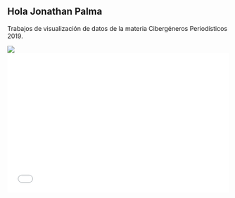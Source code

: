 ## Hola Jonathan Palma

Trabajos de visualización de datos de la materia Cibergéneros Periodísticos 2019.



<div class='tableauPlaceholder' id='viz1574028741189' style='position: relative'><noscript><a href='#'><img alt=' ' src='https:&#47;&#47;public.tableau.com&#47;static&#47;images&#47;Jo&#47;JonathanPalmaPoblacionindigenaenTableauCasaGrande&#47;JONATHANPALMAPOBLACININDGENA&#47;1_rss.png' style='border: none' /></a></noscript><object class='tableauViz'  style='display:none;'><param name='host_url' value='https%3A%2F%2Fpublic.tableau.com%2F' /> <param name='embed_code_version' value='3' /> <param name='site_root' value='' /><param name='name' value='JonathanPalmaPoblacionindigenaenTableauCasaGrande&#47;JONATHANPALMAPOBLACININDGENA' /><param name='tabs' value='no' /><param name='toolbar' value='yes' /><param name='static_image' value='https:&#47;&#47;public.tableau.com&#47;static&#47;images&#47;Jo&#47;JonathanPalmaPoblacionindigenaenTableauCasaGrande&#47;JONATHANPALMAPOBLACININDGENA&#47;1.png' /> <param name='animate_transition' value='yes' /><param name='display_static_image' value='yes' /><param name='display_spinner' value='yes' /><param name='display_overlay' value='yes' /><param name='display_count' value='yes' /><param name='filter' value='publish=yes' /></object></div>                <script type='text/javascript'>                    var divElement = document.getElementById('viz1574028741189');                    var vizElement = divElement.getElementsByTagName('object')[0];                    if ( divElement.offsetWidth > 800 ) { vizElement.style.minWidth='620px';vizElement.style.maxWidth='650px';vizElement.style.width='100%';vizElement.style.minHeight='487px';vizElement.style.maxHeight='887px';vizElement.style.height=(divElement.offsetWidth*0.75)+'px';} else if ( divElement.offsetWidth > 500 ) { vizElement.style.minWidth='620px';vizElement.style.maxWidth='650px';vizElement.style.width='100%';vizElement.style.minHeight='487px';vizElement.style.maxHeight='887px';vizElement.style.height=(divElement.offsetWidth*0.75)+'px';} else { vizElement.style.width='100%';vizElement.style.height='727px';}                     var scriptElement = document.createElement('script');                    scriptElement.src = 'https://public.tableau.com/javascripts/api/viz_v1.js';                    vizElement.parentNode.insertBefore(scriptElement, vizElement);                </script>

<iframe title="Tama&ntilde;o de filtraciones del ICIJ" aria-label="Bar Chart" id="datawrapper-chart-ZW6OG" src="//datawrapper.dwcdn.net/ZW6OG/1/" scrolling="no" frameborder="0" style="width: 0; min-width: 100% !important; border: none;" height="318"></iframe><script type="text/javascript">!function(){"use strict";window.addEventListener("message",function(a){if(void 0!==a.data["datawrapper-height"])for(var e in a.data["datawrapper-height"]){var t=document.getElementById("datawrapper-chart-"+e)||document.querySelector("iframe[src*='"+e+"']");t&&(t.style.height=a.data["datawrapper-height"][e]+"px")}})}();</script>
